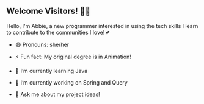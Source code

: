 ## Welcome Visitors! ✌🏻

Hello, I'm Abbie, a new programmer interested in using the tech skills I learn to contribute to the communities I love! 💕  

- 😄 Pronouns: she/her
- ⚡ Fun fact: My original degree is in Animation!
  
- 🌱 I’m currently learning Java
- 🔭 I’m currently working on Spring and Query
- 💬 Ask me about my project ideas!

<!--
**ASlupecki/ASlupecki** is a ✨ _special_ ✨ repository because its `README.md` (this file) appears on your GitHub profile.

Here are some ideas to get you started:

- 🔭 I’m currently working on ...
- 🌱 I’m currently learning ...
- 👯 I’m looking to collaborate on ...
- 🤔 I’m looking for help with ...
- 💬 Ask me about ...
- 📫 How to reach me: ...
- 😄 Pronouns: ...
- ⚡ Fun fact: ...
-->
